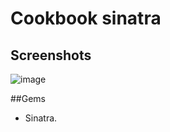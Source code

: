 # Cookbook sinatra

## Screenshots
![image](https://user-images.githubusercontent.com/90451710/181359157-1857cbb2-0d5a-4b90-8d35-429e5eee1f49.png)

##Gems
- Sinatra.
